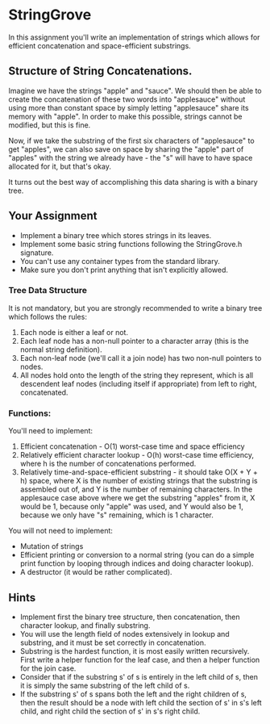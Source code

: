 # StringGrove

In this assignment you'll write an implementation of strings which allows
for efficient concatenation and space-efficient substrings.

## Structure of String Concatenations.

Imagine we have the strings "apple" and "sauce". We should then be able to create the concatenation of these two words into "applesauce" without using more than constant space by simply letting "applesauce" share its memory with "apple".
In order to make this possible, strings cannot be modified, but this is fine.

Now, if we take the substring of the first six characters of "applesauce" to get "apples", we can also save on space by sharing the "apple" part of "apples" with the string we already have - the "s" will have to have space allocated for it, but that's okay.

It turns out the best way of accomplishing this data sharing is with a binary tree.

## Your Assignment

- Implement a binary tree which stores strings in its leaves.
- Implement some basic string functions following the StringGrove.h signature.
- You can't use any container types from the standard library.
- Make sure you don't print anything that isn't explicitly allowed.

### Tree Data Structure

It is not mandatory, but you are strongly recommended to write a binary tree which follows the rules:

1. Each node is either a leaf or not.
2. Each leaf node has a non-null pointer to a character array (this is the normal string definition).
3. Each non-leaf node (we'll call it a join node) has two non-null pointers to nodes.
4. All nodes hold onto the length of the string they represent, which is all descendent leaf nodes
(including itself if appropriate) from left to right, concatenated.

### Functions:

You'll need to implement:
1. Efficient concatenation - O(1) worst-case time and space efficiency
2. Relatively efficient character lookup - O(h) worst-case time efficiency, where h is the number of concatenations performed.
3. Relatively time-and-space-efficient substring - it should take O(X + Y + h) space, where X is the number of existing strings that the substring is assembled out of, and Y is the number of remaining characters.
In the applesauce case above where we get the substring "apples" from it, X would be 1, because only "apple" was used, and Y would also be 1, because we only have "s" remaining, which is 1 character.

You will not need to implement:
* Mutation of strings
* Efficient printing or conversion to a normal string (you can do a simple print function by looping through indices and doing character lookup).
* A destructor (it would be rather complicated).

## Hints

* Implement first the binary tree structure, then concatenation, then character lookup, and finally substring.
* You will use the length field of nodes extensively in lookup and substring, and it must be set correctly in concatenation.
* Substring is the hardest function, it is most easily written recursively. First write a helper function for the leaf case,
and then a helper function for the join case.
* Consider that if the substring s' of s is entirely in the left child of s, then it is simply the same substring of the left child of s.
* If the substring s' of s spans both the left and  the right children of s, then the result should be a node with left child the section of s' in s's left child, and right child the section of s' in s's right child.

